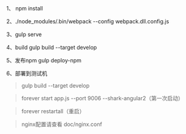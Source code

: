 1、 npm install

2、./node_modules/.bin/webpack --config webpack.dll.config.js

3、gulp serve

4、build
gulp build --target develop

5、发布npm
gulp deploy-npm


6、部署到测试机
> gulp build --target develop

> forever start app.js --port 9006 --shark-angular2（第一次启动）

> forever restartall（重启）

> nginx配置请查看 doc/nginx.conf